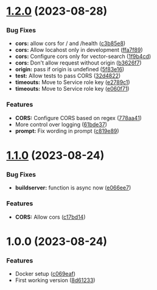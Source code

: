 # [1.2.0](https://github.com/technologiestiftung/ki-anfragen-api/compare/v1.1.0...v1.2.0) (2023-08-28)


### Bug Fixes

* **cors:** allow cors for / and /health ([c3b85e8](https://github.com/technologiestiftung/ki-anfragen-api/commit/c3b85e83988278862fc2363ba703679bcdc2916e))
* **cors:** Allow locahost only in development ([ffa7f89](https://github.com/technologiestiftung/ki-anfragen-api/commit/ffa7f8995eb0d8fbe6bca0e5a78be6c7856120b7))
* **cors:** Configure cors only for vector-search ([1f9b4cd](https://github.com/technologiestiftung/ki-anfragen-api/commit/1f9b4cd33ccf5fe743cc451f4ea38e4ed476996a))
* **cors:** Don't allow request without origin ([b3626f7](https://github.com/technologiestiftung/ki-anfragen-api/commit/b3626f72de8d69f718ee85caf2c92a2bc0d7bbc0))
* **origin:** pass if origin is undefined ([5f83e16](https://github.com/technologiestiftung/ki-anfragen-api/commit/5f83e16a2a010cd565bd76d817be65987c717178))
* **test:** Allow tests to pass CORS ([32d4822](https://github.com/technologiestiftung/ki-anfragen-api/commit/32d4822035d4739c43eed792ecea2ea927762127))
* **timeouts:** Move to Service role key ([e2789c1](https://github.com/technologiestiftung/ki-anfragen-api/commit/e2789c14fe91f858a51133953eb628625215f764))
* **timeouts:** Move to Service role key ([e060f71](https://github.com/technologiestiftung/ki-anfragen-api/commit/e060f71b37f3e78c0a30a811b7bdece469f95d93))


### Features

* **CORS:** Configure CORS based on regex ([778aa41](https://github.com/technologiestiftung/ki-anfragen-api/commit/778aa4145a1725eefea3464f9259e5c82424d1e8))
* More control over logging ([61bde37](https://github.com/technologiestiftung/ki-anfragen-api/commit/61bde3793b1fbb7d6f0bb4974b6d1eaf4863d3df))
* **prompt:** Fix wording in prompt ([c819e89](https://github.com/technologiestiftung/ki-anfragen-api/commit/c819e89a2e630fbbb5160bb286b84b2ce513d3ce))

# [1.1.0](https://github.com/technologiestiftung/ki-anfragen-api/compare/v1.0.0...v1.1.0) (2023-08-24)


### Bug Fixes

* **buildserver:** function is async now ([e066ee7](https://github.com/technologiestiftung/ki-anfragen-api/commit/e066ee7f106d4b8885cc743b6bcf37f327cadea6))


### Features

* **CORS:** Allow cors ([c17bd14](https://github.com/technologiestiftung/ki-anfragen-api/commit/c17bd1471dccd180749ebdbec354066d4033b995))

# 1.0.0 (2023-08-24)


### Features

* Docker setup ([c069eaf](https://github.com/technologiestiftung/ki-anfragen-api/commit/c069eafda24ef248f233c3f450d8f7ebc4bc1f32))
* First working version ([8d61233](https://github.com/technologiestiftung/ki-anfragen-api/commit/8d61233980584951100e4609a48eedb46c92d877))

